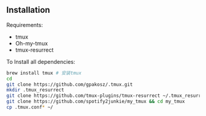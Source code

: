 ## Installation

Requirements:

- tmux 
- Oh-my-tmux
- tmux-resurrect 

To Install all dependencies:

```bash
brew install tmux # 安装tmux 
cd
git clone https://github.com/gpakosz/.tmux.git
mkdir .tmux_resurrect
git clone https://github.com/tmux-plugins/tmux-resurrect ~/.tmux_resurrect
git clone https://github.com/spotify2junkie/my_tmux && cd my_tmux
cp .tmux.conf* ~/
```

